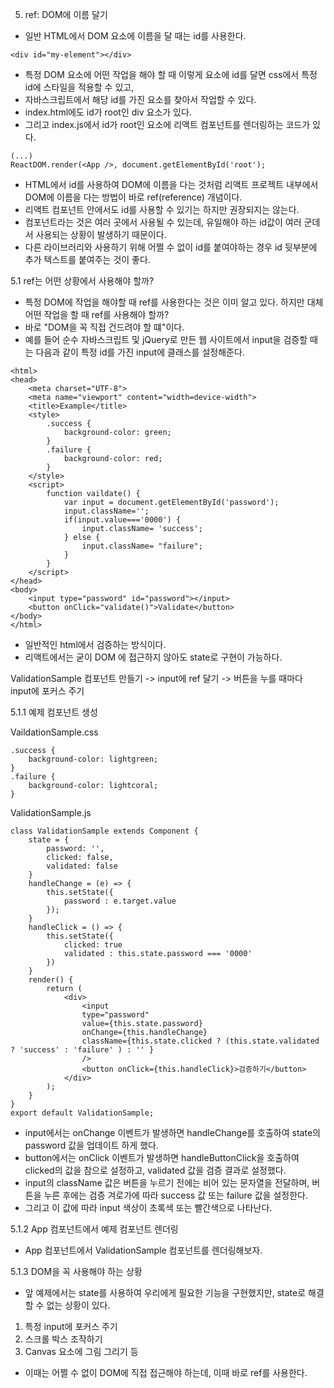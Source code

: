 5. ref: DOM에 이름 달기

- 일반 HTML에서 DOM 요소에 이름을 달 때는 id를 사용한다.
```
<div id="my-element"></div>
```
- 특정 DOM 요소에 어떤 작업을 해야 할 때 이렇게 요소에 id를 달면 css에서 특정 id에 스타일을 적용할 수 있고,
- 자바스크립트에서 해당 id를 가진 요소를 찾아서 작업할 수 있다.
- index.html에도 id가 root인 div 요소가 있다.
- 그리고 index.js에서 id가 root인 요소에 리액트 컴포넌트를 렌더링하는 코드가 있다.
```
(...)
ReactDOM.render(<App />, document.getElementById('root');
```
- HTML에서 id를 사용하여 DOM에 이름을 다는 것처럼 리액트 프로젝트 내부에서 DOM에 이름을 다는 방법이 바로 ref(reference) 개념이다.
- 리액트 컴포넌트 안에서도 id를 사용할 수 있기는 하지만 권장되지는 않는다.
- 컴포넌트라는 것은 여러 곳에서 사용될 수 있는데, 유일해야 하는 id값이 여러 군데서 사용되는 상황이 발생하기 때문이다.
- 다른 라이브러리와 사용하기 위해 어쩔 수 없이 id를 붙여야하는 경우 id 뒷부분에 추가 텍스트를 붙여주는 것이 좋다.


5.1 ref는 어떤 상황에서 사용해야 할까?

- 특정 DOM에 작업을 해야할 때 ref를 사용한다는 것은 이미 알고 있다. 하지만 대체 어떤 작업을 할 때 ref를 사용해야 할까?
- 바로 "DOM을 꼭 직접 건드려야 할 떄"이다.
- 예를 들어 순수 자바스크립트 및 jQuery로 만든 웹 사이트에서 input을 검증할 때는 다음과 같이 특정 id를 가진 input에 클래스를 설정해준다.
```
<html>
<head>
	<meta charset="UTF-8">
	<meta name="viewport" content="width=device-width">
	<title>Example</title>
	<style>
		.success {
			background-color: green;
		}
		.failure {
			background-color: red;
		}
	</style>
	<script>
		function vaildate() {
			var input = document.getElementById('password');
			input.className='';
			if(input.value==='0000') {
				input.className= 'success';
			} else {
				input.className= "failure";
			}
		}
	</script>
</head>
<body>
	<input type="password" id="password"></input>
	<button onClick="validate()">Validate</button>
</body>
</html>
```
- 일반적인 html에서 검증하는 방식이다.
- 리액트에서는 굳이 DOM 에 접근하지 않아도 state로 구현이 가능하다.

ValidationSample 컴포넌트 만들기 -> input에 ref 달기 -> 버튼을 누를 때마다 input에 포커스 주기



5.1.1 예제 컴포넌트 생성

VaildationSample.css
```
.success {
	background-color: lightgreen;
}
.failure {
	background-color: lightcoral;
}
```

ValidationSample.js
```
class ValidationSample extends Component {
	state = {
		password: '',
		clicked: false,
		validated: false
	}
	handleChange = (e) => {
		this.setState({
			password : e.target.value
		});
	}
	handleClick = () => {
		this.setState({
			clicked: true
			validated : this.state.password === '0000'
		})
	}
	render() {
		return (
			<div>
				<input
				type="password"
				value={this.state.password}
				onChange={this.handleChange}
				className={this.state.clicked ? (this.state.validated ? 'success' : 'failure' ) : '' }
				/>
				<button onClick={this.handleClick}>검증하기</button>
			</div>
		);
	}
}
export default ValidationSample;
```

- input에서는 onChange 이벤트가 발생하면 handleChange를 호출하여 state의 password 값을 업데이트 하게 했다.
- button에서는 onClick 이벤트가 발생하면 handleButtonClick을 호출하여 clicked의 값을 참으로 설정하고, validated 값을 검증 결과로 설정했다.
- input의 className 값은 버튼을 누르기 전에는 비어 있는 문자열을 전달하며, 버튼을 누른 후에는 검증 겨로가에 따라 success 값 또는 failure 값을 설정한다.
- 그리고 이 값에 따라 input 색상이 초록색 또는 빨간색으로 나타난다.


5.1.2 App 컴포넌트에서 예제 컴포넌트 렌더링

- App 컴포넌트에서 ValidationSample 컴포넌트를 렌더링해보자.


5.1.3 DOM을 꼭 사용해야 하는 상황

- 앞 예제에서는 state를 사용하여 우리에게 필요한 기능을 구현했지만, state로 해결할 수 없는 상황이 있다.
1) 특정 input에 포커스 주기
2) 스크롤 박스 조작하기
3) Canvas 요소에 그림 그리기 등
- 이때는 어쩔 수 없이 DOM에 직접 접근해야 하는데, 이때 바로 ref를 사용한다.

